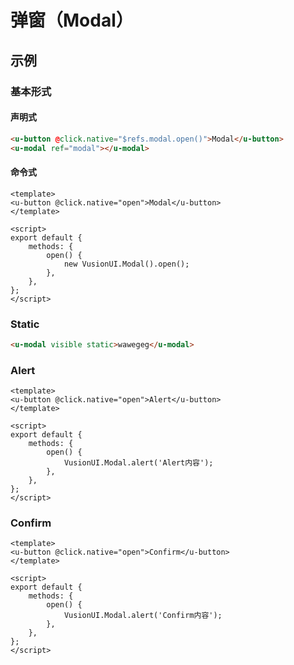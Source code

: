 # 弹窗（Modal）

## 示例
### 基本形式

#### 声明式


``` html
<u-button @click.native="$refs.modal.open()">Modal</u-button>
<u-modal ref="modal"></u-modal>
```

#### 命令式


``` vue
<template>
<u-button @click.native="open">Modal</u-button>
</template>

<script>
export default {
    methods: {
        open() {
            new VusionUI.Modal().open();
        },
    },
};
</script>
```

### Static


``` html
<u-modal visible static>wawegeg</u-modal>
```

### Alert

``` vue
<template>
<u-button @click.native="open">Alert</u-button>
</template>

<script>
export default {
    methods: {
        open() {
            VusionUI.Modal.alert('Alert内容');
        },
    },
};
</script>
```

### Confirm

``` vue
<template>
<u-button @click.native="open">Confirm</u-button>
</template>

<script>
export default {
    methods: {
        open() {
            VusionUI.Modal.alert('Confirm内容');
        },
    },
};
</script>
```
